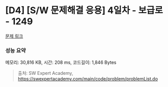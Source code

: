 # [D4] [S/W 문제해결 응용] 4일차 - 보급로 - 1249 

[문제 링크](https://swexpertacademy.com/main/code/problem/problemDetail.do?contestProbId=AV15QRX6APsCFAYD) 

### 성능 요약

메모리: 30,816 KB, 시간: 208 ms, 코드길이: 1,846 Bytes



> 출처: SW Expert Academy, https://swexpertacademy.com/main/code/problem/problemList.do